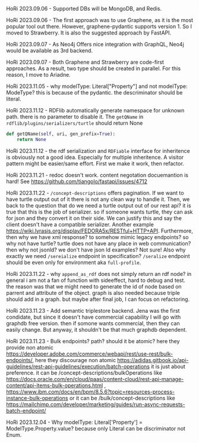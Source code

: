 
HoRi 2023.09.06 - Supported DBs will be MongoDB, and Redis.

HoRi 2023.09.06 - The first approach was to use Graphene, as it is the most popular tool out there. However, graphene-pydantic supports version 1. So I moved to Strawberry. It is also the suggested approach by FastAPI.

HoRi 2023.09.07 - As Neo4j Offers nice integration with GraphQL, Neo4j would be available as 3rd backend.

HoRi 2023.09.07 - Both Graphene and Strawberry are code-first approaches. As a result, two type should be created in parallel. For this reason, I move to Ariadne.

HoRi 2023.11.05 - why modelType: Literal["Property"] and not modelType: ModeType? this is because of the pydantic. the descriminator should be literal.

HoRi 2023.11.12 - RDFlib automatically generate namespace for unknown path. there is no parameter to disable it. The `getQName` in `rdflib/plugins/serializers/turtle` should return None
```python
def getQName(self, uri, gen_prefix=True):
    return None   
```

HoRi 2023.11.12 - the rdf serialization and `RDFiable` interface for inheritence is obviously not a good idea. Especially for multiple inheritence. A visitor pattern might be easier/same effort. First we make it work, then refactor.

HoRi 2023.11.21 - redoc doesn't work. content negotation docuemantion is hard! See https://github.com/tiangolo/fastapi/issues/4712

HoRi 2023.11.22 - `/concept-descriptions` offers pagination. If we want to have turtle output out of it there is not any clean way to handle it.
Then, we back to the question that do we need a turtle output out of our rest api? it is true that this is the job of serializer. so if someone wants turtle, they can ask for json and they convert it on their side. We can justify this and say the client doesn't have a compatible serializer. Another example https://wiki.lyrasis.org/display/FEDORA5x/RESTful+HTTP+API. Furthermore, then why we have xml response? to somehow mimic legacy endpoints? so why not have turtle? turtle does not have any place in web communication? then why not jsonld? we don't have json ld examples? Not sure!
Also why exactly we need `/sereialize` endpoint in specification? `/seralize` endpoint should be even only for environment aka `full-profile`.

HoRi 2023.11.22 - why `append_as_rdf` does not simply return an rdf node? in general i am not a fan of function with sideeffect, hard to debug and test. the reason was that we might need to generate the id of node based on parrent and attribute of the object. graph is also needed because triple should add in a graph. but maybe after final job, I can focus on refactoring.

HoRi 2023.11.23 - Add semantic triplestore backend. Jena was the first condidate, but since it doesn't have commercial capability I will go with graphdb free version. then if somone wants commercial, then they can easily change. But anyway, it shouldn't be that much graphdb dependent.

HoRi 2023.11.23 - Bulk endpoints? path? should it be atomic? here they provide non atomic https://developer.adobe.com/commerce/webapi/rest/use-rest/bulk-endpoints/, here they discourage non atomic https://adidas.gitbook.io/api-guidelines/rest-api-guidelines/execution/batch-operations it is just about preference.
it can be /concept-descriptions/bulkOperations like https://docs.oracle.com/en/cloud/paas/content-cloud/rest-api-manage-content/api-items-bulk-operations.html , https://www.ibm.com/docs/en/bpm/8.5.6?topic=resources-process-instance-bulk-operations
or it can be /bulk/concept-descriptions like https://mailchimp.com/developer/marketing/guides/run-async-requests-batch-endpoint/

HoRi 2023.12.04 - Why modelType: Literal['Property'] = ModelType.Property.value? because only Literal can be discriminator not Enum.